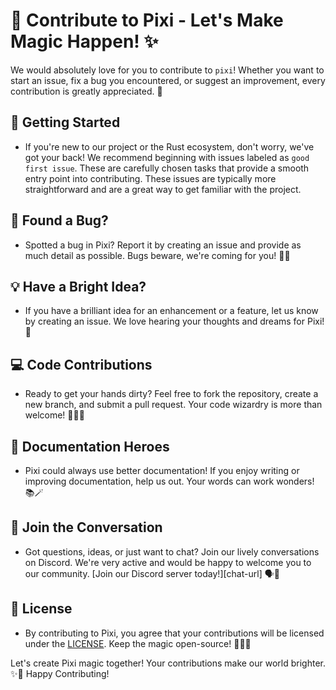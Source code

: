 # 🚀 Contribute to Pixi - Let's Make Magic Happen! ✨

We would absolutely love for you to contribute to `pixi`! Whether you want to start an issue, fix a bug you encountered, or suggest an improvement, every contribution is greatly appreciated. 🎉

## 🌟 Getting Started

- If you're new to our project or the Rust ecosystem, don't worry, we've got your back! We recommend beginning with issues labeled as `good first issue`. These are carefully chosen tasks that provide a smooth entry point into contributing. These issues are typically more straightforward and are a great way to get familiar with the project.

## 🐞 Found a Bug?

- Spotted a bug in Pixi? Report it by creating an issue and provide as much detail as possible. Bugs beware, we're coming for you! 🐛💥

## 💡 Have a Bright Idea?

- If you have a brilliant idea for an enhancement or a feature, let us know by creating an issue. We love hearing your thoughts and dreams for Pixi! 🌠

## 💻 Code Contributions

- Ready to get your hands dirty? Feel free to fork the repository, create a new branch, and submit a pull request. Your code wizardry is more than welcome! 🧙‍♂️✨

## 📝 Documentation Heroes

- Pixi could always use better documentation! If you enjoy writing or improving documentation, help us out. Your words can work wonders! 📚🪄

## 💬 Join the Conversation

- Got questions, ideas, or just want to chat? Join our lively conversations on Discord. We're very active and would be happy to welcome you to our community. [Join our Discord server today!][chat-url] 🗣️💬

## 📄 License

- By contributing to Pixi, you agree that your contributions will be licensed under the [LICENSE](LICENSE). Keep the magic open-source! 🧙‍♂️📜

Let's create Pixi magic together! Your contributions make our world brighter. ✨🌟 Happy Contributing!
